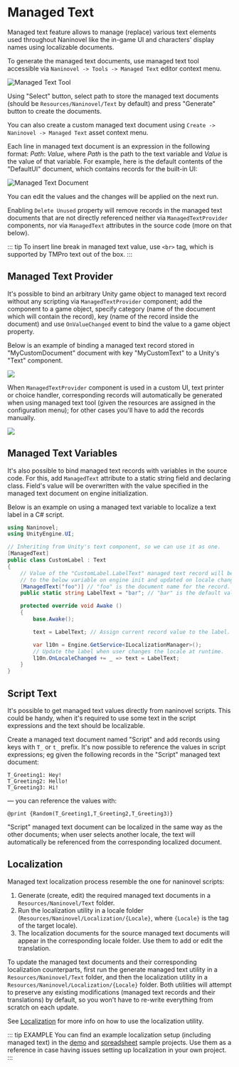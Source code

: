 # Managed Text

Managed text feature allows to manage (replace) various text elements used throughout Naninovel like the in-game UI and characters' display names using localizable documents.

To generate the managed text documents, use managed text tool accessible via `Naninovel -> Tools -> Managed Text` editor context menu.

![Managed Text Tool](https://i.gyazo.com/200680de85848f04a2eb51b063295c51.png)

Using "Select" button, select path to store the managed text documents (should be `Resources/Naninovel/Text` by default) and press "Generate" button to create the documents.

You can also create a custom managed text document using `Create -> Naninovel -> Managed Text` asset context menu.

Each line in managed text document is an expression in the following format: *Path*: *Value*, where *Path* is the path to the text variable and *Value* is the value of that variable. For example, here is the default contents of the "DefaultUI" document, which contains records for the built-in UI:

![Managed Text Document](https://i.gyazo.com/ce57c700b77818f87aabb722f2f42b78.png)

You can edit the values and the changes will be applied on the next run.

Enabling `Delete Unused` property will remove records in the managed text documents that are not directly referenced neither via `ManagedTextProvider` components, nor via `ManagedText` attributes in the source code (more on that below).

::: tip
To insert line break in managed text value, use `<br>` tag, which is supported by TMPro text out of the box.
:::

## Managed Text Provider

It's possible to bind an arbitrary Unity game object to managed text record without any scripting via `ManagedTextProvider` component; add the component to a game object, specify category (name of the document which will contain the record), key (name of the record inside the document) and use `OnValueChanged` event to bind the value to a game object property.

Below is an example of binding a managed text record stored in "MyCustomDocument" document with key "MyCustomText" to a Unity's "Text" component.

![](https://i.gyazo.com/f47a997052674341aa3133deeea1f1cf.png)

When `ManagedTextProvider` component is used in a custom UI, text printer or choice handler, corresponding records will automatically be generated when using managed text tool (given the resources are assigned in the configuration menu); for other cases you'll have to add the records manually.

![](https://i.gyazo.com/cc2ad398d1ad716cca437913553eb09c.png)

## Managed Text Variables

It's also possible to bind managed text records with variables in the source code. For this, add `ManagedText` attribute to a static string field and declaring class. Field's value will be overwritten with the value specified in the managed text document on engine initialization.

Below is an example on using a managed text variable to localize a text label in a C# script.

```csharp
using Naninovel;
using UnityEngine.UI;

// Inheriting from Unity's text component, so we can use it as one.
[ManagedText]
public class CustomLabel : Text
{
    // Value of the "CustomLabel.LabelText" managed text record will be assigned
    // to the below variable on engine init and updated on locale changes.
    [ManagedText("foo")] // "foo" is the document name for the record.
    public static string LabelText = "bar"; // "bar" is the default value.

    protected override void Awake ()
    {
        base.Awake();

        text = LabelText; // Assign current record value to the label.

        var l10n = Engine.GetService<ILocalizationManager>();
        // Update the label when user changes the locale at runtime.
        l10n.OnLocaleChanged += _ => text = LabelText;
    }
}
```

## Script Text

It's possible to get managed text values directly from naninovel scripts. This could be handy, when it's required to use some text in the script expressions and the text should be localizable.

Create a managed text document named "Script" and add records using keys with `T_` or `t_` prefix. It's now possible to reference the values in script expressions; eg given the following records in the "Script" managed text document:

```
T_Greeting1: Hey!
T_Greeting2: Hello!
T_Greeting3: Hi!
```

— you can reference the values with:

```nani
@print {Random(T_Greeting1,T_Greeting2,T_Greeting3)}
```

"Script" managed text document can be localized in the same way as the other documents; when user selects another locale, the text will automatically be referenced from the corresponding localized document.

## Localization

Managed text localization process resemble the one for naninovel scripts:

1. Generate (create, edit) the required managed text documents in a `Resources/Naninovel/Text` folder.
2. Run the localization utility in a locale folder (`Resources/Naninovel/Localization/{Locale}`, where `{Locale}` is the tag of the target locale).
3. The localization documents for the source managed text documents will appear in the corresponding locale folder. Use them to add or edit the translation.

To update the managed text documents and their corresponding localization counterparts, first run the generate managed text utility in a `Resources/Naninovel/Text` folder, and then the localization utility in a `Resources/Naninovel/Localization/{Locale}` folder. Both utilities will attempt to preserve any existing modifications (managed text records and their translations) by default, so you won't have to re-write everything from scratch on each update.

 See [Localization](/guide/localization) for more info on how to use the localization utility.

::: tip EXAMPLE
You can find an example localization setup (including managed text) in the [demo](https://github.com/naninovel/samples/tree/main/unity/demo) and [spreadsheet](https://github.com/naninovel/samples/tree/main/unity/spreadsheet) sample projects. Use them as a reference in case having issues setting up localization in your own project.
:::
